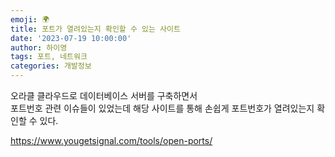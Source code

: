 ```yaml
---
emoji: 🌍
title: 포트가 열려있는지 확인할 수 있는 사이트
date: '2023-07-19 10:00:00'
author: 하이영
tags: 포트, 네트워크
categories: 개발정보
---
```


오라클 클라우드로 데이터베이스 서버를 구축하면서  
포트번호 관련 이슈들이 있었는데 해당 사이트를 통해
손쉽게 포트번호가 열려있는지 확인할 수 있다.

https://www.yougetsignal.com/tools/open-ports/

```toc

```
